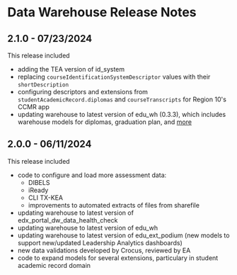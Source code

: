 # Data Warehouse Release Notes

## 2.1.0 - 07/23/2024

This release included
* adding the TEA version of id_system
* replacing `courseIdentificationSystemDescriptor` values with their `shortDescription`
* configuring descriptors and extensions from `studentAcademicRecord.diplomas` and `courseTranscripts` for Region 10's CCMR app
* updating warehouse to latest version of edu_wh (0.3.3), which includes warehouse models for diplomas, graduation plan, and [more](https://educationanalytics.monday.com/boards/3556827529/pulses/3611787577)

## 2.0.0 - 06/11/2024

This release included
* code to configure and load more assessment data:
  * DIBELS
  * iReady
  * CLI TX-KEA
  * improvements to automated extracts of files from sharefile
* updating warehouse to latest version of edx_portal_dw_data_health_check
* updating warehouse to latest version of edu_wh
* updating warehouse to latest version of edu_ext_podium (new models to support new/updated Leadership Analytics dashboards)
* new data validations developed by Crocus, reviewed by EA
* code to expand models for several extensions, particulary in student academic record domain
